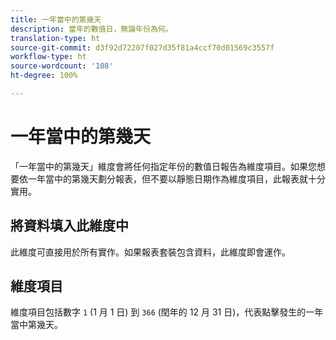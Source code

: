 ```yaml
---
title: 一年當中的第幾天
description: 當年的數值日，無論年份為何。
translation-type: ht
source-git-commit: d3f92d72207f027d35f81a4ccf70d01569c3557f
workflow-type: ht
source-wordcount: '108'
ht-degree: 100%

---
```



# 一年當中的第幾天

「一年當中的第幾天」維度會將任何指定年份的數值日報告為維度項目。如果您想要依一年當中的第幾天劃分報表，但不要以靜態日期作為維度項目，此報表就十分實用。

## 將資料填入此維度中

此維度可直接用於所有實作。如果報表套裝包含資料，此維度即會運作。

## 維度項目

維度項目包括數字 `1` (1 月 1 日) 到 `366` (閏年的 12 月 31 日)，代表點擊發生的一年當中第幾天。
